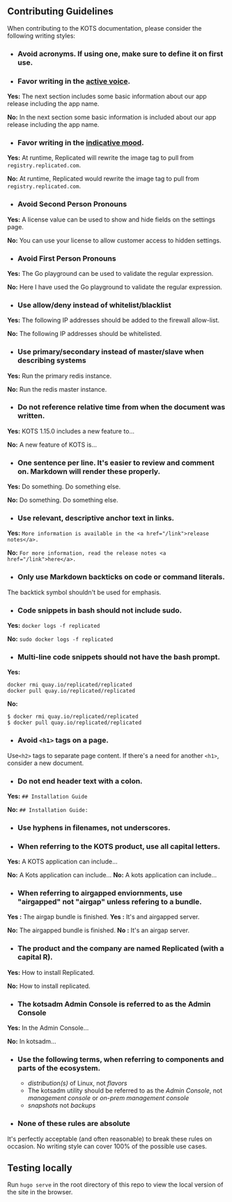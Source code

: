 ## Contributing Guidelines
When contributing to the KOTS documentation, please consider the following writing styles:

- ### Avoid acronyms. If using one, make sure to define it on first use.

- ### Favor writing in the [active voice](http://writing.wisc.edu/Handbook/CCS_activevoice.html).
**Yes:**  The next section includes some basic information about our app release including the app name.

**No:**  In the next section some basic information is included about our app release including the app name.

- ### Favor writing in the [indicative mood](https://grammarist.com/grammar/english-moods/).
**Yes:**  At runtime, Replicated will rewrite the image tag to pull from `registry.replicated.com`.

**No:**  At runtime, Replicated would rewrite the image tag to pull from `registry.replicated.com`.

- ### Avoid Second Person Pronouns
**Yes:** A license value can be used to show and hide fields on the settings page.

**No:** You can use your license to allow customer access to hidden settings.

- ### Avoid First Person Pronouns
**Yes:** The Go playground can be used to validate the regular expression.

**No:** Here I have used the Go playground to validate the regular expression.

- ### Use allow/deny instead of whitelist/blacklist
**Yes:** The following IP addresses should be added to the firewall allow-list.

**No:** The following IP addresses should be whitelisted.

- ### Use primary/secondary instead of master/slave when describing systems
**Yes:** Run the primary redis instance.

**No:** Run the redis master instance.

- ### Do not reference relative time from when the document was written.
**Yes:** KOTS 1.15.0 includes a new feature to...

**No:** A new feature of KOTS is...

- ### One sentence per line. It's easier to review and comment on. Markdown will render these properly.
**Yes:** Do something.
Do something else.

**No:** Do something. Do something else.

- ### Use relevant, descriptive anchor text in links.
**Yes:** ```More information is available in the <a href="/link">release notes</a>.```

**No:**  ```For more information, read the release notes <a href="/link">here</a>.```

- ### Only use Markdown backticks on code or command literals.
The backtick symbol shouldn't be used for emphasis.

- ### Code snippets in bash should not include sudo.
**Yes:**  ```docker logs -f replicated```

**No:** ```sudo docker logs -f replicated```

- ### Multi-line code snippets should not have the bash prompt.
**Yes:**
```
docker rmi quay.io/replicated/replicated
docker pull quay.io/replicated/replicated
```
**No:**
```
$ docker rmi quay.io/replicated/replicated
$ docker pull quay.io/replicated/replicated
```

- ### Avoid `<h1>` tags on a page.
Use`<h2>` tags to separate page content. If there's a need for another `<h1>`, consider a new document.

- ### Do not end header text with a colon.
**Yes:** `## Installation Guide`

**No:** `## Installation Guide:`

- ### Use hyphens in filenames, not underscores.

- ### When referring to the KOTS product, use all capital letters.
**Yes:** A KOTS application can include...

**No:** A Kots application can include...
**No:** A kots application can include...

- ### When referring to airgapped enviornments, use "airgapped" not "airgap" unless refering to a bundle.
**Yes :** The airgap bundle is finished.
**Yes :** It's and airgapped server.

**No:** The airgapped bundle is finished.
**No :** It's an airgap server.

- ### The product and the company are named Replicated (with a capital R).
**Yes:** How to install Replicated.

**No:** How to install replicated.

- ### The kotsadm Admin Console is referred to as the Admin Console
**Yes:** In the Admin Console...

**No:** In kotsadm...

- ### Use the following terms, when referring to components and parts of the ecosystem.
  - *distribution(s)* of Linux, not *flavors*
  - The kotsadm utility should be referred to as the *Admin Console*, not *management console* or *on-prem management console*
  - *snapshots* not *backups*

- ### None of these rules are absolute
It's perfectly acceptable (and often reasonable) to break these rules on occasion. No writing style can cover 100% of the possible use cases.

## Testing locally

Run `hugo serve` in the root directory of this repo to view the local version of the site in the browser.
